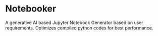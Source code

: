 # Notebooker
A generative AI based Jupyter Notebook Generator based on user requirements. Optimizes compiled python codes for best performance.
